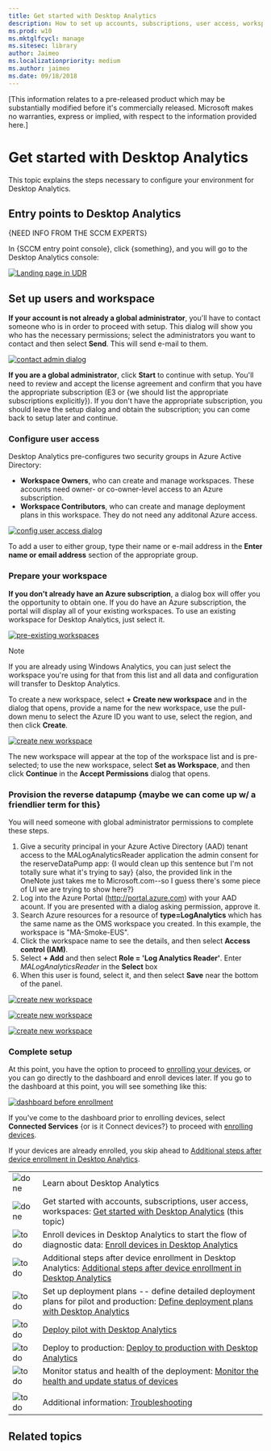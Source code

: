 ```yaml
---
title: Get started with Desktop Analytics
description: How to set up accounts, subscriptions, user access, workspaces
ms.prod: w10
ms.mktglfcycl: manage
ms.sitesec: library
author: Jaimeo
ms.localizationpriority: medium
ms.author: jaimeo
ms.date: 09/18/2018
---
```


[This information relates to a pre-released product which may be substantially modified before it's commercially released. Microsoft makes no warranties, express or implied, with respect to the information provided here.]

# Get started with Desktop Analytics

This topic explains the steps necessary to configure your environment for Desktop Analytics. 


## Entry points to Desktop Analytics
{NEED INFO FROM THE SCCM EXPERTS}

In {SCCM entry point console}, click {something}, and you will go to the Desktop Analytics console:


[![Landing page in UDR](UDRimages/UDR-landing.png)](UDRimages/UDR-landing.png)

## Set up users and workspace

**If your account is not already a global administrator**, you'll have to contact someone who is in order to proceed with setup. This dialog will show you who has the necessary permissions; select the administrators you want to contact and then select **Send**. This will send e-mail to them.

[![contact admin dialog](UDRimages/UDR-contact-admin.png)](UDRimages/UDR-contact-admin.png)


**If you are a global administrator**, click **Start** to continue with setup. You'll need to review and accept the license agreement and confirm that you have the appropriate subscription (E3 or {we should list the appropriate subscriptions explicitly}). If you don't have the appropriate subscription, you should leave the setup dialog and obtain the subscription; you can come back to setup later and continue.

### Configure user access

Desktop Analytics pre-configures two security groups in Azure Active Directory:

- **Workspace Owners**, who can create and manage workspaces. These accounts need owner- or co-owner-level access to an Azure subscription.
- **Workspace Contributors**, who can create and manage deployment plans in this workspace. They do not need any additonal Azure access.

[![config user access dialog](UDRimages/UDR-config-user.png)](UDRimages/UDR-config-user.png)

To add a user to either group, type their name or e-mail address in the **Enter name or email address** section of the appropriate group.

### Prepare your workspace

**If you don't already have an Azure subscription**, a dialog box will offer you the opportunity to obtain one. If you do have an Azure subscription, the portal will display all of your existing workspaces. To use an existing workspace for Desktop Analytics, just select it.

[![pre-existing workspaces](UDRimages/UDR-existing-workspaces.png)](UDRimages/UDR-existing-workspaces.png)

>[!NOTE]
>If you are already using Windows Analytics, you can just select the workspace you're using for that from this list and all data and configuration will transfer to Desktop Analytics.

To create a new workspace, select **+ Create new workspace** and in the dialog that opens, provide a name for the new workspace, use the pull-down menu to select the Azure ID you want to use, select the region, and then click **Create**.

[![create new workspace](UDRimages/UDR-create-new-workspace.png)](UDRimages/UDR-create-new-workspace.png)

The new workspace will appear at the top of the workspace list and is pre-selected; to use the new workspace, select **Set as Workspace**, and then click **Continue** in the **Accept Permissions** dialog that opens.

### Provision the reverse datapump {maybe we can come up w/ a friendlier term for this}

You will need someone with global administrator permissions to complete these steps.

1. Give a security principal in your Azure Active Directory (AAD) tenant access to the MALogAnalyticsReader application 
the admin consent for the reserveDataPump app:  {I would clean up this sentence but I'm not totally sure what it's trying to say} {also, the provided link in the OneNote just takes me to Microsoft.com--so I guess there's some piece of UI we are trying to show here?}
2. Log into the Azure Portal (http://portal.azure.com) with your AAD acount. If you are presented with a dialog asking permission, approve it.
3. Search Azure resources for a resource of **type=LogAnalytics** which has the same name as the OMS workspace you created. In this example, the workspace is "MA-Smoke-EUS".
4. Click the workspace name to see the details, and then select **Access control (IAM)**.
5. Select **+ Add** and then select **Role = 'Log Analytics Reader'**. Enter *MALogAnalyticsReader* in the **Select** box
6. When this user is found, select it, and then select **Save** near the bottom of the panel.

[![create new workspace](UDRimages/IAM_Workspace.png)](UDRimages/IAM_Workspace.png)

[![create new workspace](UDRimages/IAM_Workspace_Role.png)](UDRimages/IAM_Workspace_Role.png)

[![create new workspace](UDRimages/IAM_Workspace_MALogAnalyticsReader.png)](UDRimages/IAM_Workspace_MALogAnalyticsReader.png)


### Complete setup

At this point, you have the option to proceed to [enrolling your devices](update-readiness-enroll-devices.md), or you can go directly to the dashboard and enroll devices later. If you go to the dashboard at this point, you will see something like this:

[![dashboard before enrollment](UDRimages/UDR-dash-not-enrolled.png)](UDRimages/UDR-dash-not-enrolled.png)

If you've come to the dashboard prior to enrolling devices, select **Connected Services** {or is it Connect devices?} to proceed with [enrolling devices](update-readiness-enroll-devices.md).

If your devices are already enrolled, you skip ahead to [Additional steps after device enrollment in Desktop Analytics](update-readiness-additonal-steps.md).





| | |
| --- | --- |
| ![done](UDRimages/checklistdone.png) | Learn about Desktop Analytics |
| ![done](UDRimages/checklistdone.png) | Get started with accounts, subscriptions, user access, workspaces: [Get started with Desktop Analytics](update-readiness-get-started.md) (this topic) |
| ![to do](UDRimages/checklistbox.gif) | Enroll devices in Desktop Analytics to start the flow of diagnostic data: [Enroll devices in Desktop Analytics](update-readiness-enroll-devices.md)|
| ![to do](UDRimages/checklistbox.gif) | Additional steps after device enrollment in Desktop Analytics: [Additional steps after device enrollment in Desktop Analytics](update-readiness-additonal-steps.md) |
| ![to do](UDRimages/checklistbox.gif)| Set up deployment plans -- define detailed deployment plans for pilot and production: [Define deployment plans with Desktop Analytics](update-readiness-deployment-plans.md) |
| ![to do](UDRimages/checklistbox.gif) | [Deploy pilot with Desktop Analytics](update-readiness-deploy-pilot.md) |
| ![to do](UDRimages/checklistbox.gif) | Deploy to production: [Deploy to production with Desktop Analytics](update-readiness-deploy-production.md) |
| ![to do](UDRimages/checklistbox.gif) | Monitor status and health of the deployment: [Monitor the health and update status of devices](update-readiness-monitoring.md) |
|                                      |                                                    |
| ![to do](UDRimages/checklistbox.gif)   | Additional information: [Troubleshooting](update-readiness-troubleshooting.md)  |




## Related topics
